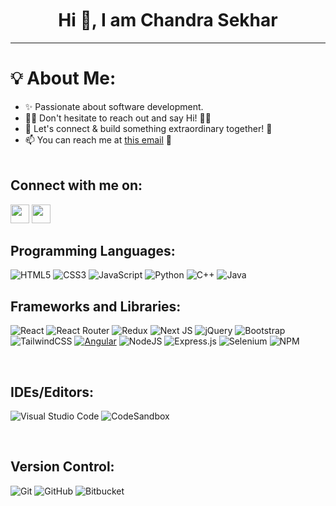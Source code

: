<h1 align='center' style = 'margin-top:50px'>Hi 👋, I am Chandra Sekhar</h1><hr>



<h1 display='inline'>💡 About Me:</h1>

- ✨ Passionate about software development. 
- 👋🏻 Don't hesitate to reach out and say Hi! 👨🏻
- 🌟 Let's connect & build something extraordinary together! 👥
- 📫 You can reach me at [this email](mailto:chandra.sekhar.k2204@gmail.com) 📧
<br><br>


<b><h2>Connect with me on:</h2></b>
<a href="https://www.linkedin.com/in/chandra-sekhar-kotturu-9a97a21a5/"><img height="30px" src="https://img.shields.io/badge/linkedin-8E2DE2?style=for-the-badge&logo=google%20chrome&logoColor=white"/></a>
<a href="mailto:chandra.sekhar.k2204@gmail.com"><img height="30px" src="https://img.shields.io/badge/Gmail-8E2DE2?style=for-the-badge&logo=gmail&logoColor=white"/></a>

<h2><b>Programming Languages:</b></h2>

![HTML5](https://img.shields.io/badge/html5-%23E34F26.svg?style=for-the-badge&logo=html5&logoColor=white)
![CSS3](https://img.shields.io/badge/css3-%231572B6.svg?style=for-the-badge&logo=css3&logoColor=white)
![JavaScript](https://img.shields.io/badge/javascript-%23323330.svg?style=for-the-badge&logo=javascript&logoColor=%23F7DF1E)
![Python](https://img.shields.io/badge/python-3670A0?style=for-the-badge&logo=python&logoColor=ffdd54)
![C++](https://img.shields.io/badge/c++-%2300599C.svg?style=for-the-badge&logo=c%2B%2B&logoColor=white)
![Java](https://img.shields.io/badge/java-%23ED8B00.svg?style=for-the-badge&logo=java&logoColor=white)

<h2><b>Frameworks and Libraries:</b></h2>

![React](https://img.shields.io/badge/react-%2320232a.svg?style=for-the-badge&logo=react&logoColor=%2361DAFB)
![React Router](https://img.shields.io/badge/React_Router-CA4245?style=for-the-badge&logo=react-router&logoColor=white)
![Redux](https://img.shields.io/badge/redux-%23593d88.svg?style=for-the-badge&logo=redux&logoColor=white)
![Next JS](https://img.shields.io/badge/Next-black?style=for-the-badge&logo=next.js&logoColor=white)
![jQuery](https://img.shields.io/badge/jquery-%230769AD.svg?style=for-the-badge&logo=jquery&logoColor=white)
![Bootstrap](https://img.shields.io/badge/bootstrap-%23563D7C.svg?style=for-the-badge&logo=bootstrap&logoColor=white)
![TailwindCSS](https://img.shields.io/badge/tailwindcss-%2338B2AC.svg?style=for-the-badge&logo=tailwind-css&logoColor=white)
[![Angular](https://img.shields.io/badge/Angular-%23DD0031.svg?style=for-the-badge&logo=angular&logoColor=white)](https://angular.io/)
![NodeJS](https://img.shields.io/badge/node.js-6DA55F?style=for-the-badge&logo=node.js&logoColor=white)
![Express.js](https://img.shields.io/badge/express.js-%23404d59.svg?style=for-the-badge&logo=express&logoColor=%2361DAFB)
![Selenium](https://img.shields.io/badge/Selenium-green?style=for-the-badge&logo=selenium&logoColor=white)
![NPM](https://img.shields.io/badge/NPM-%23000000.svg?style=for-the-badge&logo=npm&logoColor=white)

<br>
<h2><b>IDEs/Editors:</b></h2>

![Visual Studio Code](https://img.shields.io/badge/Visual%20Studio%20Code-0078d7.svg?style=for-the-badge&logo=visual-studio-code&logoColor=white)
![CodeSandbox](https://img.shields.io/badge/Codesandbox-040404?style=for-the-badge&logo=codesandbox&logoColor=DBDBDB)

<br>
<h2><b>Version Control:</b></h2>

![Git](https://img.shields.io/badge/-git-grey?style=for-the-badge&logo=git&logoColor=white&labelColor=8E2DE2)
![GitHub](https://img.shields.io/badge/-github-grey?style=for-the-badge&logo=github&logoColor=white&labelColor=8E2DE2)
![Bitbucket](https://img.shields.io/badge/-bitbucket-grey?style=for-the-badge&logo=bitbucket&logoColor=white&labelColor=8E2DE2)
